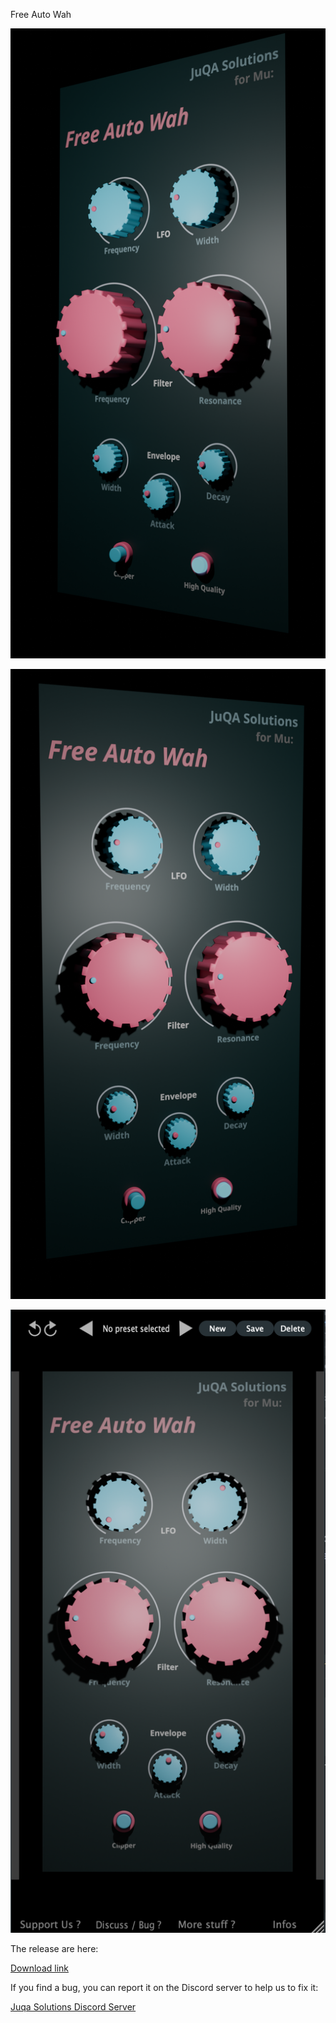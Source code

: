Free Auto Wah

![preview1](https://github.com/JuqaSolutions/FreeAutoWah_Installers/blob/main/img/1.png)

![preview1](https://github.com/JuqaSolutions/FreeAutoWah_Installers/blob/main/img/2.png)

![preview1](https://github.com/JuqaSolutions/FreeAutoWah_Installers/blob/main/img/Screenshot%202024-09-26%20at%2012.02.50.png)

The release are here:

[Download link](https://github.com/JuqaSolutions/FreeAutoWah_Installers/releases)

If you find a bug, you can report it on the Discord server to help us to fix it:

[Juqa Solutions Discord Server](https://discord.gg/u9xaqs3qk4)

